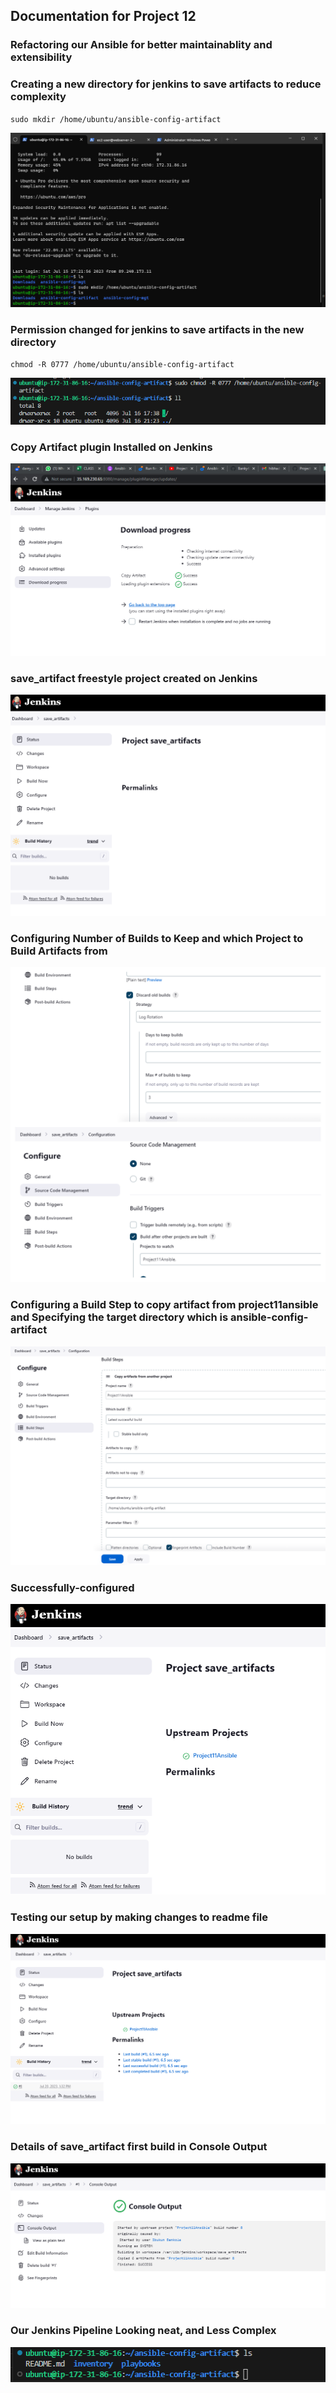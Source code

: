 ## **Documentation for Project 12**

### Refactoring our Ansible for better maintainablity and extensibility

### Creating a new directory for jenkins to save artifacts to reduce complexity

`sudo mkdir /home/ubuntu/ansible-config-artifact`

![ansible-config-artifacts-directory-created](./Images/ansible-config-artifacts-directory-created.png)

### Permission changed for jenkins to save artifacts in the new directory

`chmod -R 0777 /home/ubuntu/ansible-config-artifact`

![permission-changed-for-jenkins-to-save-artifacts](./Images/permission-changed-for-jenkins-to-save-artifacts.png)

### Copy Artifact plugin Installed on Jenkins

![copy-artifact-plugin-installed](./Images/copy-artifact-plugin-installed-without-restart.png)

### save_artifact freestyle project created on Jenkins

![Save-artifact-freestyle-project-created](./Images/Save-artifact-freestyle-project-created.png)

### Configuring Number of Builds to Keep and which Project to Build Artifacts from

![Build-Config-Settings](./Images/configuring-number-of-builds-to-keep-and-which-project-to-trigger-build-from.png)

### Configuring a Build Step to copy artifact from project11ansible and Specifying the target directory which is ansible-config-artifact

![configuring-build-step](./Images/configuring-build-step-to-copy-artifact-from-another-project.png)

### Successfully-configured
![copy-artifact-successfully-configured](./Images/copy-artifact-successfully-configured.png)

### Testing our setup by making changes to readme file
![tested-with-changes-made-to-readme-file](./Images/tested-with-changes-made-to-readme-file-and-build-successful.png)

### Details of save_artifact first build in Console Output
![console-output](./Images/console-output-for-save_artifact-first-build.png)

### Our Jenkins Pipeline Looking neat, and Less Complex
![Less-Complex-jenkins-pipeline](./Images/Less-Complex-jenkins-pipeline.png)